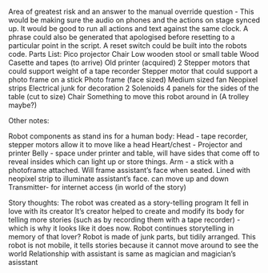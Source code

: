 Area of greatest risk and an answer to the manual override question - This would be making sure the audio on phones and the actions on stage synced up. It would be good to run all actions and text against the same clock. A phrase could also be generated that apologised before resetting to a particular point in the script. A reset switch could be built into the robots code.
Parts List:
Pico projector
Chair
Low wooden stool or small table
Wood
Casette and tapes (to arrive)
Old printer (acquired)
2 Stepper motors that could support weight of a tape recorder
Stepper motor that could support  a photo frame on a stick
Photo frame (face sized)
Medium sized fan
Neopixel strips
Electrical junk for decoration
2 Solenoids
4 panels for the sides of the table (cut to size)
Chair
Something to move this robot around in (A trolley maybe?)

Other notes:

Robot components as stand ins for a human body:
Head - tape recorder, stepper motors allow it to move like a head
Heart/chest - Projector and printer
Belly - space under printer and table, will have sides that come off to reveal insides which can light up or store things.
Arm - a stick with a photoframe attached. Will frame assistant’s face when seated. Lined with neopixel strip to illuminate assistant’s face. can move up and down
Transmitter- for internet access (in world of the story)

Story thoughts:
The robot was created as a story-telling program
It fell in love with its creator
It’s  creator helped to create and modify its body for telling more stories (such as by recording them with a tape recorder) - which is why it looks like it does now.
Robot continues storytelling in memory of that lover?
Robot is made of junk parts, but tidily arranged.
This robot is not mobile, it tells stories because it cannot move around to see the world
Relationship with assistant is same as magician and magician’s asisstant
